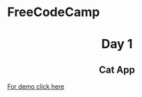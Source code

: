 # FreeCodeCamp
<h1 align="center">Day 1</h1>
<h2 align="center">Cat App</h2>
<a href="https://bespoke-kringle-3170d4.netlify.app/">For demo click here</a>


